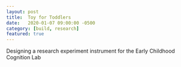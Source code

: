 ```yaml
---
layout: post
title:  Toy for Toddlers
date:   2020-01-07 09:00:00 -0500
category: [build, research]
featured: true
---
```


Designing a research experiment instrument for the Early Childhood Cognition Lab 